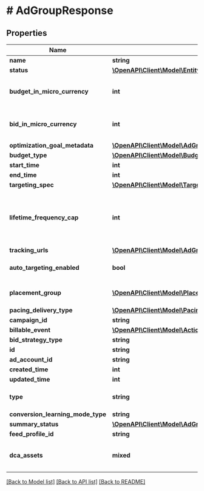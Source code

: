 # # AdGroupResponse

## Properties

Name | Type | Description | Notes
------------ | ------------- | ------------- | -------------
**name** | **string** | Ad group name. | [optional]
**status** | [**\OpenAPI\Client\Model\EntityStatus**](EntityStatus.md) | Ad group/entity status. | [optional]
**budget_in_micro_currency** | **int** | Budget in micro currency. This field is **REQUIRED** for non-CBO (campaign budget optimization) campaigns.  A CBO campaign automatically generates ad group budgets from its campaign budget to maximize campaign outcome. A CBO campaign is limited to 70 or less ad groups. | [optional]
**bid_in_micro_currency** | **int** | Bid price in micro currency. This field is **REQUIRED** for the following campaign objective_type/billable_event combinations: AWARENESS/IMPRESSION, CONSIDERATION/CLICKTHROUGH, CATALOG_SALES/CLICKTHROUGH, VIDEO_VIEW/VIDEO_V_50_MRC. | [optional]
**optimization_goal_metadata** | [**\OpenAPI\Client\Model\AdGroupCommonOptimizationGoalMetadata**](AdGroupCommonOptimizationGoalMetadata.md) |  | [optional]
**budget_type** | [**\OpenAPI\Client\Model\BudgetType**](BudgetType.md) |  | [optional]
**start_time** | **int** | Ad group start time. Unix timestamp in seconds. Defaults to current time. | [optional]
**end_time** | **int** | Ad group end time. Unix timestamp in seconds. | [optional]
**targeting_spec** | [**\OpenAPI\Client\Model\TargetingSpec**](TargetingSpec.md) |  | [optional]
**lifetime_frequency_cap** | **int** | Set a limit to the number of times a promoted pin from this campaign can be impressed by a pinner within the past rolling 30 days. Only available for CPM (cost per mille (1000 impressions))  ad groups. A CPM ad group has an IMPRESSION &lt;a href&#x3D;\&quot;https://developers.pinterest.com/docs/redoc/#section/Billable-event\&quot;&gt;billable_event&lt;/a&gt; value. This field **REQUIRES** the &#x60;end_time&#x60; field. | [optional]
**tracking_urls** | [**\OpenAPI\Client\Model\AdGroupCommonTrackingUrls**](AdGroupCommonTrackingUrls.md) |  | [optional]
**auto_targeting_enabled** | **bool** | Enable auto-targeting for ad group. Also known as &lt;a href&#x3D;\&quot;https://help.pinterest.com/en/business/article/expanded-targeting\&quot; target&#x3D;\&quot;_blank\&quot;&gt;\&quot;expanded targeting\&quot;&lt;/a&gt;. | [optional]
**placement_group** | [**\OpenAPI\Client\Model\PlacementGroupType**](PlacementGroupType.md) | &lt;a href&#x3D;\&quot;https://developers.pinterest.com/docs/redoc/#section/Placement-group\&quot;&gt;Placement group&lt;/a&gt;. | [optional]
**pacing_delivery_type** | [**\OpenAPI\Client\Model\PacingDeliveryType**](PacingDeliveryType.md) |  | [optional]
**campaign_id** | **string** | Campaign ID of the ad group. | [optional]
**billable_event** | [**\OpenAPI\Client\Model\ActionType**](ActionType.md) |  | [optional]
**bid_strategy_type** | **string** | Bid strategy type | [optional]
**id** | **string** | Ad group ID. | [optional]
**ad_account_id** | **string** | Advertiser ID. | [optional]
**created_time** | **int** | Ad group creation time. Unix timestamp in seconds. | [optional]
**updated_time** | **int** | Ad group last update time. Unix timestamp in seconds. | [optional]
**type** | **string** | Always \&quot;adgroup\&quot;. | [optional] [default to 'adgroup']
**conversion_learning_mode_type** | **string** | oCPM learn mode | [optional]
**summary_status** | [**\OpenAPI\Client\Model\AdGroupSummaryStatus**](AdGroupSummaryStatus.md) | Ad group summary status. | [optional]
**feed_profile_id** | **string** | Feed Profile ID associated to the adgroup. | [optional]
**dca_assets** | **mixed** | [DCA] The Dynamic creative assets to use for DCA. Dynamic Creative Assembly (DCA) accepts basic creative assets of an ad (image, video, title, call to action, logo etc). Then it automatically generates optimized ad combinations based on these assets. | [optional]

[[Back to Model list]](../../README.md#models) [[Back to API list]](../../README.md#endpoints) [[Back to README]](../../README.md)
